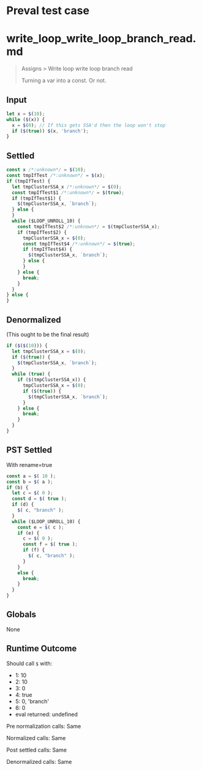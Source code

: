 # Preval test case

# write_loop_write_loop_branch_read.md

> Assigns > Write loop write loop branch read
>
> Turning a var into a const. Or not.

## Input

`````js filename=intro
let x = $(10);
while ($(x)) {
  x = $(0); // If this gets SSA'd then the loop won't stop
  if ($(true)) $(x, 'branch');
}
`````


## Settled


`````js filename=intro
const x /*:unknown*/ = $(10);
const tmpIfTest /*:unknown*/ = $(x);
if (tmpIfTest) {
  let tmpClusterSSA_x /*:unknown*/ = $(0);
  const tmpIfTest$1 /*:unknown*/ = $(true);
  if (tmpIfTest$1) {
    $(tmpClusterSSA_x, `branch`);
  } else {
  }
  while ($LOOP_UNROLL_10) {
    const tmpIfTest$2 /*:unknown*/ = $(tmpClusterSSA_x);
    if (tmpIfTest$2) {
      tmpClusterSSA_x = $(0);
      const tmpIfTest$4 /*:unknown*/ = $(true);
      if (tmpIfTest$4) {
        $(tmpClusterSSA_x, `branch`);
      } else {
      }
    } else {
      break;
    }
  }
} else {
}
`````


## Denormalized
(This ought to be the final result)

`````js filename=intro
if ($($(10))) {
  let tmpClusterSSA_x = $(0);
  if ($(true)) {
    $(tmpClusterSSA_x, `branch`);
  }
  while (true) {
    if ($(tmpClusterSSA_x)) {
      tmpClusterSSA_x = $(0);
      if ($(true)) {
        $(tmpClusterSSA_x, `branch`);
      }
    } else {
      break;
    }
  }
}
`````


## PST Settled
With rename=true

`````js filename=intro
const a = $( 10 );
const b = $( a );
if (b) {
  let c = $( 0 );
  const d = $( true );
  if (d) {
    $( c, "branch" );
  }
  while ($LOOP_UNROLL_10) {
    const e = $( c );
    if (e) {
      c = $( 0 );
      const f = $( true );
      if (f) {
        $( c, "branch" );
      }
    }
    else {
      break;
    }
  }
}
`````


## Globals


None


## Runtime Outcome


Should call `$` with:
 - 1: 10
 - 2: 10
 - 3: 0
 - 4: true
 - 5: 0, 'branch'
 - 6: 0
 - eval returned: undefined

Pre normalization calls: Same

Normalized calls: Same

Post settled calls: Same

Denormalized calls: Same
